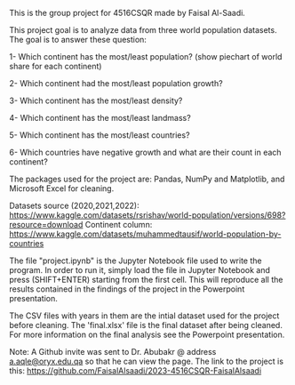This is the group project for 4516CSQR made by Faisal Al-Saadi.

This project goal is to analyze data from three world population datasets.
The goal is to answer these question:

1- Which continent has the most/least population? (show piechart of world share for each continent)

2- Which continent had the most/least population growth?

3- Which continent has the most/least density?

4- Which continent has the most/least landmass?

5- Which continent has the most/least countries?

6- Which countries have negative growth and what are their count in each continent?

The packages used for the project are: Pandas, NumPy and Matplotlib, and Microsoft Excel for cleaning.

Datasets source (2020,2021,2022): https://www.kaggle.com/datasets/rsrishav/world-population/versions/698?resource=download
                Continent column: https://www.kaggle.com/datasets/muhammedtausif/world-population-by-countries

The file "project.ipynb" is the Jupyter Notebook file used to write the program. In order to run it, simply load the file in Jupyter Notebook and press (SHIFT+ENTER) starting from the first cell. This will reproduce all the results contained in the findings of the project in the Powerpoint presentation.

The CSV files with years in them are the intial dataset used for the project before cleaning.
The 'final.xlsx' file is the final dataset after being cleaned.
For more information on the final analysis see the Powerpoint presentation.

Note: A Github invite was sent to Dr. Abubakr @ address 
a.aqle@oryx.edu.qa so that he can view the page. The link to the project is this:
https://github.com/FaisalAlsaadi/2023-4516CSQR-FaisalAlsaadi
